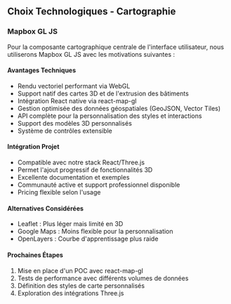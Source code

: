 ## Choix Technologiques - Cartographie

### Mapbox GL JS

Pour la composante cartographique centrale de l'interface utilisateur, nous utiliserons Mapbox GL JS avec les motivations suivantes :

#### Avantages Techniques
- Rendu vectoriel performant via WebGL
- Support natif des cartes 3D et de l'extrusion des bâtiments
- Intégration React native via react-map-gl
- Gestion optimisée des données géospatiales (GeoJSON, Vector Tiles)
- API complète pour la personnalisation des styles et interactions
- Support des modèles 3D personnalisés
- Système de contrôles extensible

#### Intégration Projet
- Compatible avec notre stack React/Three.js
- Permet l'ajout progressif de fonctionnalités 3D
- Excellente documentation et exemples
- Communauté active et support professionnel disponible
- Pricing flexible selon l'usage

#### Alternatives Considérées
- Leaflet : Plus léger mais limité en 3D
- Google Maps : Moins flexible pour la personnalisation
- OpenLayers : Courbe d'apprentissage plus raide

#### Prochaines Étapes
1. Mise en place d'un POC avec react-map-gl
2. Tests de performance avec différents volumes de données
3. Définition des styles de carte personnalisés
4. Exploration des intégrations Three.js
